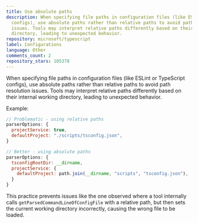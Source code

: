 ```yaml
---
title: Use absolute paths
description: When specifying file paths in configuration files (like ESLint or TypeScript
  configs), use absolute paths rather than relative paths to avoid path resolution
  issues. Tools may interpret relative paths differently based on their internal working
  directory, leading to unexpected behavior.
repository: microsoft/typescript
label: Configurations
language: Other
comments_count: 2
repository_stars: 105378
---
```


When specifying file paths in configuration files (like ESLint or TypeScript configs), use absolute paths rather than relative paths to avoid path resolution issues. Tools may interpret relative paths differently based on their internal working directory, leading to unexpected behavior.

Example:
```javascript
// Problematic - using relative paths
parserOptions: {
  projectService: true,
  defaultProject: "./scripts/tsconfig.json",
}

// Better - using absolute paths
parserOptions: {
  tsconfigRootDir: __dirname,
  projectService: {
    defaultProject: path.join(__dirname, "scripts", "tsconfig.json"),
  }
}
```

This practice prevents issues like the one observed where a tool internally calls `getParsedCommandLineOfConfigFile` with a relative path, but then sets the current working directory incorrectly, causing the wrong file to be loaded.